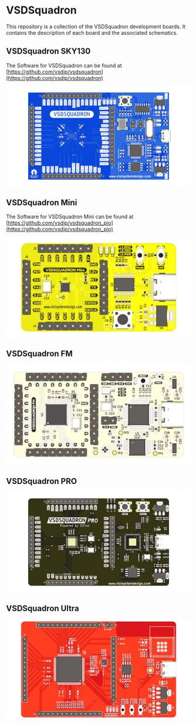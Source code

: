 # VSDSquadron

This repository is a collection of the VSDSquadron development boards. It contains the description of each board and the associated schematics.

## VSDSquadron SKY130

The Software for VSDSquadron can be found at [https://github.com/vsdip/vsdsquadron](https://github.com/vsdip/vsdsquadron)

![alt text](VSDSquadron_SKY130/squadron_sky130_TOP.jpg)

## VSDSquadron Mini

The Software for VSDSquadron Mini can be found at [https://github.com/vsdip/vsdsquadron_pio](https://github.com/vsdip/vsdsquadron_pio)

![alt text](VSDSquadron_Mini/squadron_mini_TOP.jpg)

## VSDSquadron FM

![alt text](VSDSquadron_FM/squadron_FM_TOP.jpg)

## VSDSquadron PRO

![alt text](VSDSquadron_Pro/squadron_pro_TOP.jpg)

## VSDSquadron Ultra

![alt text](VSDSquadron_Ultra/squadron_ultra_TOP.jpg)